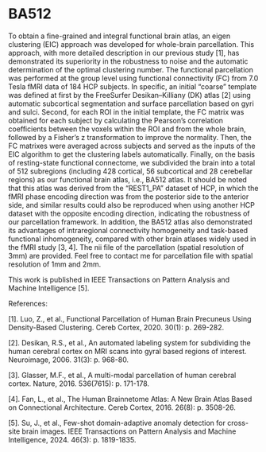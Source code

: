 # BA512

To obtain a fine-grained and integral functional brain atlas, an eigen clustering (EIC) approach was developed for whole-brain parcellation. This approach, with more detailed description in our previous study [1], has demonstrated its superiority in the robustness to noise and the automatic determination of the optimal clustering number. The functional parcellation was performed at the group level using functional connectivity (FC) from 7.0 Tesla fMRI data of 184 HCP subjects. In specific, an initial “coarse” template was defined at first by the FreeSurfer Desikan–Killiany (DK) atlas [2] using automatic subcortical segmentation and surface parcellation based on gyri and sulci. Second, for each ROI in the initial template, the FC matrix was obtained for each subject by calculating the Pearson’s correlation coefficients between the voxels within the ROI and from the whole brain, followed by a Fisher’s z transformation to improve the normality. Then, the FC matrixes were averaged across subjects and served as the inputs of the EIC algorithm to get the clustering labels automatically. Finally, on the basis of resting-state functional connectome, we subdivided the brain into a total of 512 subregions (including 428 cortical, 56 subcortical and 28 cerebellar regions) as our functional brain atlas, i.e., BA512 atlas. It should be noted that this atlas was derived from the “REST1_PA” dataset of HCP, in which the fMRI phase encoding direction was from the posterior side to the anterior side, and similar results could also be reproduced when using another HCP dataset with the opposite encoding direction, indicating the robustness of our parcellation framework. In addition, the BA512 atlas also demonstrated its advantages of intraregional connectivity homogeneity and task-based functional inhomogeneity, compared with other brain atlases widely used in the fMRI study [3, 4]. The nii file of the parcellation (spatial resolution of 3mm) are provided. Feel free to contact me for parcellation file with spatial resolution of 1mm and 2mm. 

This work is published in IEEE Transactions on Pattern Analysis and Machine Intelligence [5].

References:

[1]. Luo, Z., et al., Functional Parcellation of Human Brain Precuneus Using Density-Based Clustering. Cereb Cortex, 2020. 30(1): p. 269-282.

[2]. Desikan, R.S., et al., An automated labeling system for subdividing the human cerebral cortex on MRI scans into gyral based regions of interest. Neuroimage, 2006. 31(3): p. 968-80.

[3]. Glasser, M.F., et al., A multi-modal parcellation of human cerebral cortex. Nature, 2016. 536(7615): p. 171-178.

[4]. Fan, L., et al., The Human Brainnetome Atlas: A New Brain Atlas Based on Connectional Architecture. Cereb Cortex, 2016. 26(8): p. 3508-26.

[5]. Su, J., et al., Few-shot domain-adaptive anomaly detection for cross-site brain images. IEEE Transactions on Pattern Analysis and Machine Intelligence, 2024. 46(3): p. 1819-1835.

